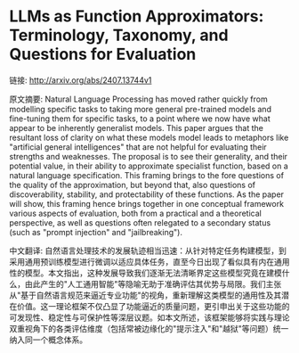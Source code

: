 # LLMs as Function Approximators: Terminology, Taxonomy, and Questions for Evaluation

链接: http://arxiv.org/abs/2407.13744v1

原文摘要:
Natural Language Processing has moved rather quickly from modelling specific
tasks to taking more general pre-trained models and fine-tuning them for
specific tasks, to a point where we now have what appear to be inherently
generalist models. This paper argues that the resultant loss of clarity on what
these models model leads to metaphors like "artificial general intelligences"
that are not helpful for evaluating their strengths and weaknesses. The
proposal is to see their generality, and their potential value, in their
ability to approximate specialist function, based on a natural language
specification. This framing brings to the fore questions of the quality of the
approximation, but beyond that, also questions of discoverability, stability,
and protectability of these functions. As the paper will show, this framing
hence brings together in one conceptual framework various aspects of
evaluation, both from a practical and a theoretical perspective, as well as
questions often relegated to a secondary status (such as "prompt injection" and
"jailbreaking").

中文翻译:
自然语言处理技术的发展轨迹相当迅速：从针对特定任务构建模型，到采用通用预训练模型进行微调以适应具体任务，直至今日出现了看似具有内在通用性的模型。本文指出，这种发展导致我们逐渐无法清晰界定这些模型究竟在建模什么，由此产生的"人工通用智能"等隐喻无助于准确评估其优势与局限。我们主张从"基于自然语言规范来逼近专业功能"的视角，重新理解这类模型的通用性及其潜在价值。这一理论框架不仅凸显了功能逼近的质量问题，更引申出关于这些功能的可发现性、稳定性与可保护性等深层议题。如本文所述，该框架能够将实践与理论双重视角下的各类评估维度（包括常被边缘化的"提示注入"和"越狱"等问题）统一纳入同一个概念体系。
